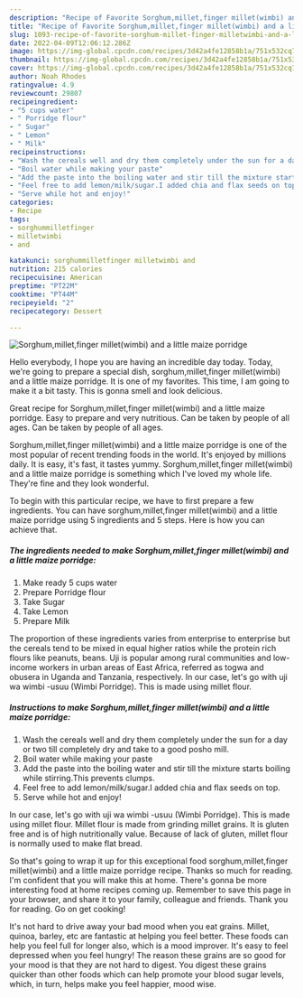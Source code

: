 ```yaml
---
description: "Recipe of Favorite Sorghum,millet,finger millet(wimbi) and a little maize porridge"
title: "Recipe of Favorite Sorghum,millet,finger millet(wimbi) and a little maize porridge"
slug: 1093-recipe-of-favorite-sorghum-millet-finger-milletwimbi-and-a-little-maize-porridge
date: 2022-04-09T12:06:12.286Z
image: https://img-global.cpcdn.com/recipes/3d42a4fe12858b1a/751x532cq70/sorghummilletfinger-milletwimbi-and-a-little-maize-porridge-recipe-main-photo.jpg
thumbnail: https://img-global.cpcdn.com/recipes/3d42a4fe12858b1a/751x532cq70/sorghummilletfinger-milletwimbi-and-a-little-maize-porridge-recipe-main-photo.jpg
cover: https://img-global.cpcdn.com/recipes/3d42a4fe12858b1a/751x532cq70/sorghummilletfinger-milletwimbi-and-a-little-maize-porridge-recipe-main-photo.jpg
author: Noah Rhodes
ratingvalue: 4.9
reviewcount: 29807
recipeingredient:
- "5 cups water"
- " Porridge flour"
- " Sugar"
- " Lemon"
- " Milk"
recipeinstructions:
- "Wash the cereals well and dry them completely under the sun for a day or two till completely dry and take to a good posho mill."
- "Boil water while making your paste"
- "Add the paste into the boiling water and stir till the mixture starts boiling while stirring.This prevents clumps."
- "Feel free to add lemon/milk/sugar.I added chia and flax seeds on top."
- "Serve while hot and enjoy!"
categories:
- Recipe
tags:
- sorghummilletfinger
- milletwimbi
- and

katakunci: sorghummilletfinger milletwimbi and 
nutrition: 215 calories
recipecuisine: American
preptime: "PT22M"
cooktime: "PT44M"
recipeyield: "2"
recipecategory: Dessert

---
```



![Sorghum,millet,finger millet(wimbi) and a little maize porridge](https://img-global.cpcdn.com/recipes/3d42a4fe12858b1a/751x532cq70/sorghummilletfinger-milletwimbi-and-a-little-maize-porridge-recipe-main-photo.jpg)

Hello everybody, I hope you are having an incredible day today. Today, we're going to prepare a special dish, sorghum,millet,finger millet(wimbi) and a little maize porridge. It is one of my favorites. This time, I am going to make it a bit tasty. This is gonna smell and look delicious.

Great recipe for Sorghum,millet,finger millet(wimbi) and a little maize porridge. Easy to prepare and very nutritious. Can be taken by people of all ages. Can be taken by people of all ages.

Sorghum,millet,finger millet(wimbi) and a little maize porridge is one of the most popular of recent trending foods in the world. It's enjoyed by millions daily. It is easy, it's fast, it tastes yummy. Sorghum,millet,finger millet(wimbi) and a little maize porridge is something which I've loved my whole life. They're fine and they look wonderful.


To begin with this particular recipe, we have to first prepare a few ingredients. You can have sorghum,millet,finger millet(wimbi) and a little maize porridge using 5 ingredients and 5 steps. Here is how you can achieve that.

<!--inarticleads1-->

##### The ingredients needed to make Sorghum,millet,finger millet(wimbi) and a little maize porridge:

1. Make ready 5 cups water
1. Prepare  Porridge flour
1. Take  Sugar
1. Take  Lemon
1. Prepare  Milk


The proportion of these ingredients varies from enterprise to enterprise but the cereals tend to be mixed in equal higher ratios while the protein rich flours like peanuts, beans. Uji is popular among rural communities and low-income workers in urban areas of East Africa, referred as togwa and obusera in Uganda and Tanzania, respectively. In our case, let&#39;s go with uji wa wimbi -usuu (Wimbi Porridge). This is made using millet flour. 

<!--inarticleads2-->

##### Instructions to make Sorghum,millet,finger millet(wimbi) and a little maize porridge:

1. Wash the cereals well and dry them completely under the sun for a day or two till completely dry and take to a good posho mill.
1. Boil water while making your paste
1. Add the paste into the boiling water and stir till the mixture starts boiling while stirring.This prevents clumps.
1. Feel free to add lemon/milk/sugar.I added chia and flax seeds on top.
1. Serve while hot and enjoy!


In our case, let&#39;s go with uji wa wimbi -usuu (Wimbi Porridge). This is made using millet flour. Millet flour is made from grinding millet grains. It is gluten free and is of high nutritionally value. Because of lack of gluten, millet flour is normally used to make flat bread. 

So that's going to wrap it up for this exceptional food sorghum,millet,finger millet(wimbi) and a little maize porridge recipe. Thanks so much for reading. I'm confident that you will make this at home. There's gonna be more interesting food at home recipes coming up. Remember to save this page in your browser, and share it to your family, colleague and friends. Thank you for reading. Go on get cooking!

It's not hard to drive away your bad mood when you eat grains. Millet, quinoa, barley, etc are fantastic at helping you feel better. These foods can help you feel full for longer also, which is a mood improver. It's easy to feel depressed when you feel hungry! The reason these grains are so good for your mood is that they are not hard to digest. You digest these grains quicker than other foods which can help promote your blood sugar levels, which, in turn, helps make you feel happier, mood wise.
